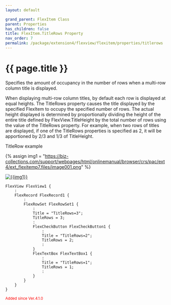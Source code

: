 ```yaml
---
layout: default

grand_parent: FlexItem Class
parent: Properties
has_children: false
title: FlexItem.TitleRows Property
nav_order: 7
permalink: /package/extension4/flexview/flexitem/properties/titlerows
---
```

# {{ page.title }}

Specifies the amount of occupancy in the number of rows when a multi-row column title is displayed.

When displaying multi-row column titles, by default each row is displayed at equal heights. The TitleRows property causes the title displayed by the specified FlexItem to occupy the specified number of rows. The actual height displayed is determined by proportionally dividing the height of the entire title defined by FlexView.TitleHeight by the total number of rows using the value of the TitleRows property. For example, when two rows of titles are displayed, if one of the TitleRows properties is specified as 2, it will be apportioned by 2/3 and 1/3 of TitleHeight.

TitleRow example

{% assign img1 = "https://biz-collections.com/support/webpages/html/onlinemanual/browser/crs/pac/ext4/ext_flexitemp7.files/image001.png" %}

<a href="{{ img1 }}" target="_blank"> <img src="{{ img1 }}" alt="{{img1}}"></a>

```
FlexView FlexView1 {
    :
    FlexRecord FlexRecord1 {
        :
        FlexRowSet FlexRowSet1 {
            :
            Title = "TitleRows=3";
            TitleRows = 3;
            :
            FlexCheckButton FlexCheckButton1 {
                :
                Title = "TitleRows=2";
                TitleRows = 2;
                :
            }
            FlexTextBox FlexTextBox1 {
                :
                Title = "TitleRows=1";
                TitleRows = 1;
                :
            }
        }
    }
}
```

<small><span style="color:red">Added since Ver.4.1.0</span></small>